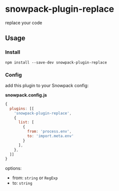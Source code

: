 # snowpack-plugin-replace
replace your code


## Usage

### Install

```
npm install --save-dev snowpack-plugin-replace
```

### Config

add this plugin to your Snowpack config:

**snowpack.config.js**
```javascript
{
  plugins: [[
    'snowpack-plugin-replace',
    {
      list: [
        {
          from: 'process.env',
          to: 'import.meta.env'
        }
      ],
    },
  ]]
}
```

options:
- from: `string` or `RegExp`
- to: `string`
